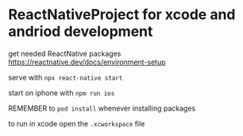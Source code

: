 # ReactNativeProject for xcode and andriod development

get needed ReactNative packages
https://reactnative.dev/docs/environment-setup

serve with 
```npx react-native start```

start on iphone with
```npm run ios```

REMEMBER to `pod install` whenever installing packages

to run in xcode open the ```.xcworkspace``` file
